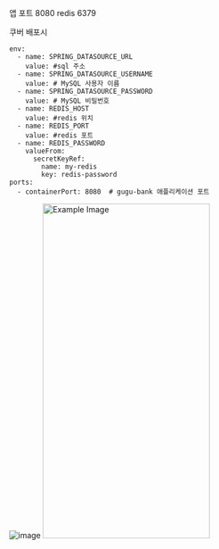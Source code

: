 앱 포트 8080
redis 6379

쿠버 배포시
```
env:
  - name: SPRING_DATASOURCE_URL
    value: #sql 주소
  - name: SPRING_DATASOURCE_USERNAME
    value: # MySQL 사용자 이름
  - name: SPRING_DATASOURCE_PASSWORD
    value: # MySQL 비밀번호
  - name: REDIS_HOST
    value: #redis 위치
  - name: REDIS_PORT
    value: #redis 포트
  - name: REDIS_PASSWORD
    valueFrom:
      secretKeyRef:
        name: my-redis
        key: redis-password
ports:
  - containerPort: 8080  # gugu-bank 애플리케이션 포트
```



![image](https://github.com/user-attachments/assets/febe02fb-1a67-4fd3-bd20-eca23f071d97)
<img src="https://github.com/user-attachments/assets/febe02fb-1a67-4fd3-bd20-eca23f071d97" alt="Example Image" width="300" height="600">
